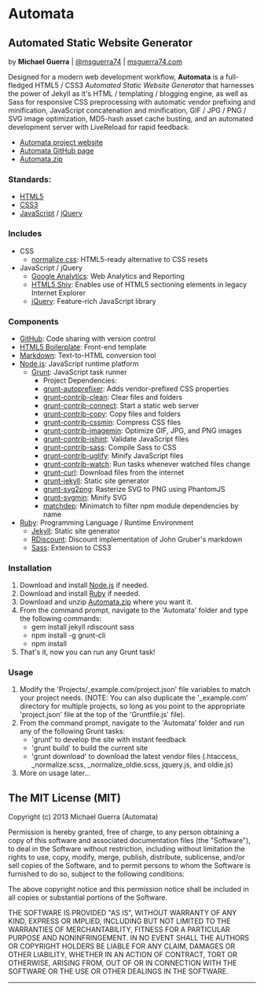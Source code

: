 Automata
=========

Automated Static Website Generator
----------------------------------

by **Michael Guerra** | [@msguerra74][] | [msguerra74.com][]

Designed for a modern web development workflow, **Automata** is a full-fledged HTML5 / CSS3 *Automated Static Website Generator* that harnesses the power of Jekyll as it's HTML / templating / blogging engine, as well as Sass for responsive CSS preprocessing with automatic vendor prefixing and minification, JavaScript concatenation and minification, GIF / JPG / PNG / SVG image optimization, MD5-hash asset cache busting, and an automated development server with LiveReload for rapid feedback.

- [Automata project website][]
- [Automata GitHub page][]
- [Automata.zip][]

### Standards:

- [HTML5][]
- [CSS3][]
- [JavaScript][] / [jQuery][]

### Includes

- CSS
    - [normalize.css][]: HTML5-ready alternative to CSS resets
- JavaScript / jQuery
    - [Google Analytics][]: Web Analytics and Reporting
    - [HTML5 Shiv][]: Enables use of HTML5 sectioning elements in legacy Internet Explorer
    - [jQuery][]: Feature-rich JavaScript library

### Components

- [GitHub][]: Code sharing with version control
- [HTML5 Boilerplate][]: Front-end template
- [Markdown][]: Text-to-HTML conversion tool
- [Node.js][]: JavaScript runtime platform
    - [Grunt][]: JavaScript task runner
        - Project Dependencies:
        - [grunt-autoprefixer][]: Adds vendor-prefixed CSS properties
        - [grunt-contrib-clean][]: Clear files and folders
        - [grunt-contrib-connect][]: Start a static web server
        - [grunt-contrib-copy][]: Copy files and folders
        - [grunt-contrib-cssmin][]: Compress CSS files
        - [grunt-contrib-imagemin][]: Optimize GIF, JPG, and PNG images
        - [grunt-contrib-jshint][]: Validate JavaScript files
        - [grunt-contrib-sass][]: Compile Sass to CSS
        - [grunt-contrib-uglify][]: Minify JavaScript files
        - [grunt-contrib-watch][]: Run tasks whenever watched files change
        - [grunt-curl][]: Download files from the internet
        - [grunt-jekyll][]: Static site generator
        - [grunt-svg2png][]: Rasterize SVG to PNG using PhantomJS
        - [grunt-svgmin][]: Minify SVG
        - [matchdep][]: Minimatch to filter npm module dependencies by name
- [Ruby][]: Programming Language / Runtime Environment
    - [Jekyll][]: Static site generator
    - [RDiscount][]: Discount implementation of John Gruber's markdown
    - [Sass][]: Extension to CSS3

### Installation

1. Download and install [Node.js][] if needed.
2. Download and install [Ruby][] if needed.
3. Download and unzip [Automata.zip][] where you want it.
4. From the command prompt, navigate to the 'Automata' folder and type the following commands:
    - gem install jekyll rdiscount sass
    - npm install -g grunt-cli
    - npm install
5. That's it, now you can run any Grunt task!

### Usage

1. Modify the 'Projects/_example.com/project.json' file variables to match your project needs. (NOTE: You can also duplicate the '_example.com' directory for multiple projects, so long as you point to the appropriate 'project.json' file at the top of the 'Gruntfile.js' file).
2. From the command prompt, navigate to the 'Automata' folder and run any of the following Grunt tasks:
    - 'grunt' to develop the site with instant feedback
    - 'grunt build' to build the current site
    - 'grunt download' to download the latest vendor files (.htaccess, _normalize.scss, _normalize_oldie.scss, jquery.js, and oldie.js)
3. More on usage later...

The MIT License (MIT)
---------------------

Copyright (c) 2013 Michael Guerra (Automata)

Permission is hereby granted, free of charge, to any person obtaining a copy of this software and associated documentation files (the "Software"), to deal in the Software without restriction, including without limitation the rights to use, copy, modify, merge, publish, distribute, sublicense, and/or sell copies of the Software, and to permit persons to whom the Software is furnished to do so, subject to the following conditions:

The above copyright notice and this permission notice shall be included in all copies or substantial portions of the Software.

THE SOFTWARE IS PROVIDED "AS IS", WITHOUT WARRANTY OF ANY KIND, EXPRESS OR IMPLIED, INCLUDING BUT NOT LIMITED TO THE WARRANTIES OF MERCHANTABILITY, FITNESS FOR A PARTICULAR PURPOSE AND NONINFRINGEMENT. IN NO EVENT SHALL THE AUTHORS OR COPYRIGHT HOLDERS BE LIABLE FOR ANY CLAIM, DAMAGES OR OTHER LIABILITY, WHETHER IN AN ACTION OF CONTRACT, TORT OR OTHERWISE, ARISING FROM, OUT OF OR IN CONNECTION WITH THE SOFTWARE OR THE USE OR OTHER DEALINGS IN THE SOFTWARE.

---

  [@msguerra74]: http://twitter.com/msguerra74
  [Automata.zip]: https://github.com/msguerra74/Automata/archive/master.zip
  [CSS3]: http://www.w3.org/Style/CSS/current-work.en.html
  [GitHub]: https://github.com/msguerra74
  [Automata GitHub page]: https://github.com/msguerra74/Automata
  [Google Analytics]: http://www.google.com/analytics/
  [Grunt]: http://gruntjs.com/
  [grunt-autoprefixer]: https://github.com/nDmitry/grunt-autoprefixer
  [grunt-contrib-clean]: https://github.com/gruntjs/grunt-contrib-clean
  [grunt-contrib-connect]: https://github.com/gruntjs/grunt-contrib-connect
  [grunt-contrib-copy]: https://github.com/gruntjs/grunt-contrib-copy
  [grunt-contrib-cssmin]: https://github.com/gruntjs/grunt-contrib-cssmin
  [grunt-contrib-imagemin]: https://github.com/gruntjs/grunt-contrib-imagemin
  [grunt-contrib-jshint]: https://github.com/gruntjs/grunt-contrib-jshint
  [grunt-contrib-sass]: https://github.com/gruntjs/grunt-contrib-sass
  [grunt-contrib-uglify]: https://github.com/gruntjs/grunt-contrib-uglify
  [grunt-contrib-watch]: https://github.com/gruntjs/grunt-contrib-watch
  [grunt-curl]: https://github.com/twolfson/grunt-curl
  [grunt-jekyll]: https://github.com/dannygarcia/grunt-jekyll
  [grunt-svg2png]: https://github.com/dbushell/grunt-svg2png
  [grunt-svgmin]: https://github.com/sindresorhus/grunt-svgmin
  [HTML5]: http://www.w3.org/html/wg/drafts/html/master/
  [HTML5 Boilerplate]: https://github.com/h5bp/html5-boilerplate
  [HTML5 Shiv]: https://github.com/aFarkas/html5shiv
  [JavaScript]: https://developer.mozilla.org/en-US/docs/Web/JavaScript
  [Jekyll]: http://jekyllrb.com/
  [jQuery]: http://jquery.com/
  [Markdown]: http://daringfireball.net/projects/markdown/
  [matchdep]: https://github.com/tkellen/node-matchdep
  [msguerra74.com]: http://msguerra74.com/
  [node.js]: http://nodejs.org/
  [normalize.css]: https://github.com/necolas/normalize.css
  [Automata project website]: http://msguerra74.github.io/Automata/
  [RDiscount]: https://github.com/davidfstr/rdiscount
  [Ruby]: https://www.ruby-lang.org/en/
  [Sass]: http://sass-lang.com/